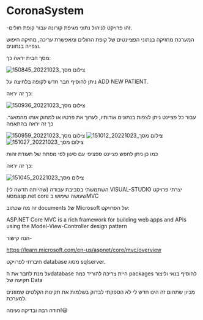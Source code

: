# CoronaSystem

-זהו פרויקט לניהול נתוני מגיפת קורונה עבור קופת חולים.

המערכת מחזיקה בנתוני הפציינטים של קופת החולים ומאפשרת עריכה, מחיקה חיפוש וצפייה בנתונים.

מסך הבית יראה כך:


![צילום מסך_20221023_150845](https://user-images.githubusercontent.com/116342618/197391334-4e0f5008-60af-471c-8b36-7d107e21ecb8.png)

ניתן להוסיף חבר חדש לקופה בלחיצה על ADD NEW PATIENT.

כך זה יראה:

![צילום מסך_20221023_150936](https://user-images.githubusercontent.com/116342618/197391442-63f8df0a-7afe-4d14-b498-f4fd5f5302d4.png)

עבור כל פציינט ניתן לצפות בנתונים אודותיו, לערוך את פרטיו או למחוק אותו מהמאגר.
כך זה יראה בהתאמה

![צילום מסך_20221023_150959](https://user-images.githubusercontent.com/116342618/197391479-505c6cbd-6a64-44af-baac-0d594043fc72.png)
![צילום מסך_20221023_151012](https://user-images.githubusercontent.com/116342618/197391481-043171c4-df9f-438c-9839-46460666a8a3.png)
![צילום מסך_20221023_151027](https://user-images.githubusercontent.com/116342618/197391483-6319480a-eaaf-4e4b-8d54-b710f2ca4e22.png)

כמו כן ניתן לחפש פציינט ספציפי עם סינון לפי מפתח של תעודת זהות

כך זה יראה:

![צילום מסך_20221023_151045](https://user-images.githubusercontent.com/116342618/197391528-b44a7f0f-2f4e-4a1d-802b-5bee3a18bdb3.png)


השתמשתי בסביבת עבודה (שהייתה חדשה לי) VISUAL-STUDIO 
יצרתי פרויקט מסוגasp.net core שעושה שימוש בMVC 

זה מה שכתוב documents של Microsoft על הפרויקט:

ASP.NET Core MVC is a rich framework for building web apps and APIs using the Model-View-Controller design 
pattern

הנה קישור-

https://learn.microsoft.com/en-us/aspnet/core/mvc/overview

 חיברתי לפרויקט database מסוג sqlserver.
 
על מנת לחבר את הdatabase היית צריכה להוריד כמה packages להוסיף בנאי וליצור תקיעה של Data

מכיון שתחום זה הינו חדש לי לא הספקתי לבדוק בשלמות את תקינות הקלטים שמוזנים למערכת.

תודה רבה ובדיקה נעימה!😃
